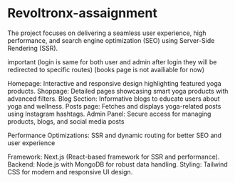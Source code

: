# Revoltronx-assaignment

The project focuses on delivering a seamless user experience, high performance, and search engine optimization (SEO) using Server-Side Rendering (SSR).


important 
(login is same for both user and admin after login they will  be redirected to specific routes)
(books page is not availiable for now)


Homepage: Interactive and responsive design highlighting featured yoga products.
Shoppage: Detailed pages showcasing smart yoga products with advanced filters.
Blog Section: Informative blogs to educate users about yoga and wellness.
Posts page: Fetches and displays yoga-related posts using Instagram hashtags.
Admin Panel: Secure access for managing products, blogs, and social media posts



Performance Optimizations: SSR and dynamic routing for better SEO and user experience



Framework: Next.js (React-based framework for SSR and performance).
Backend: Node.js with MongoDB for robust data handling.
Styling: Tailwind CSS for modern and responsive UI design.

